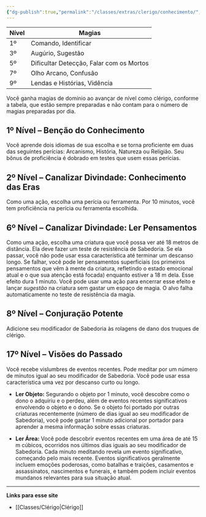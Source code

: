 ```yaml
---
{"dg-publish":true,"permalink":"/classes/extras/clerigo/conhecimento/","created":"2024-07-23T08:29:11.000-03:00","updated":"2024-07-28T22:15:10.431-03:00"}
---
```



| Nível | Magias                          |
|-------|---------------------------------|
| 1º    | Comando, Identificar             |
| 3º    | Augúrio, Sugestão                |
| 5º    | Dificultar Detecção, Falar com os Mortos |
| 7º    | Olho Arcano, Confusão            |
| 9º    | Lendas e Histórias, Vidência     |

Você ganha magias de domínio ao avançar de nível como clérigo, conforme a tabela, que estão sempre preparadas e não contam para o número de magias preparadas por dia.

## 1º Nível – Benção do Conhecimento  
Você aprende dois idiomas de sua escolha e se torna proficiente em duas das seguintes perícias: Arcanismo, História, Natureza ou Religião. Seu bônus de proficiência é dobrado em testes que usem essas perícias.

## 2º Nível – Canalizar Divindade: Conhecimento das Eras
Como uma ação, escolha uma perícia ou ferramenta. Por 10 minutos, você tem proficiência na perícia ou ferramenta escolhida.

## 6º Nível – Canalizar Divindade: Ler Pensamentos  
Como uma ação, escolha uma criatura que você possa ver até 18 metros de distância. Ela deve fazer um teste de resistência de Sabedoria. Se ela passar, você não pode usar essa característica até terminar um descanso longo. Se falhar, você pode ler pensamentos superficiais (os primeiros pensamentos que vêm à mente da criatura, refletindo o estado emocional atual e o que sua atenção está focada) enquanto estiver a 18 m dela. Esse efeito dura 1 minuto. Você pode usar uma ação para encerrar esse efeito e lançar *sugestão* na criatura sem gastar um espaço de magia. O alvo falha automaticamente no teste de resistência da magia.

## 8º Nível – Conjuração Potente  
Adicione seu modificador de Sabedoria às rolagens de dano dos truques de clérigo.

## 17º Nível – Visões do Passado  
Você recebe vislumbres de eventos recentes. Pode meditar por um número de minutos igual ao seu modificador de Sabedoria. Você pode usar essa característica uma vez por descanso curto ou longo.

- **Ler Objeto:** Segurando o objeto por 1 minuto, você descobre como o dono o adquiriu e o perdeu, além de eventos recentes significativos envolvendo o objeto e o dono. Se o objeto foi portado por outras criaturas recentemente (número de dias igual ao seu modificador de Sabedoria), você pode gastar 1 minuto adicional por portador para aprender a mesma informação sobre essas criaturas.

- **Ler Área:** Você pode descobrir eventos recentes em uma área de até 15 m cúbicos, ocorridos nos últimos dias iguais ao seu modificador de Sabedoria. Cada minuto meditando revela um evento significativo, começando pelo mais recente. Eventos significativos geralmente incluem emoções poderosas, como batalhas e traições, casamentos e assassinatos, nascimentos e funerais, e também podem incluir eventos mundanos relevantes para sua situação atual.

___
**Links para esse site**  
- [[Classes/Clérigo\|Clérigo]]
